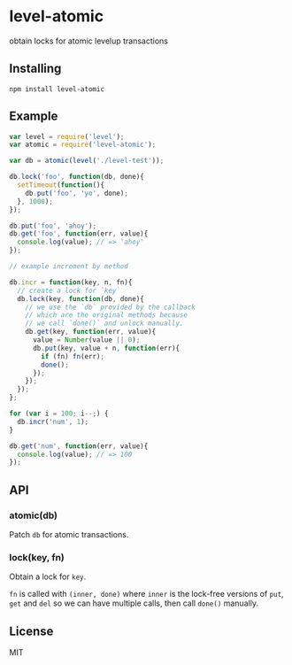 
# level-atomic

obtain locks for atomic levelup transactions

## Installing

`npm install level-atomic`

## Example

```js
var level = require('level');
var atomic = require('level-atomic');

var db = atomic(level('./level-test'));

db.lock('foo', function(db, done){
  setTimeout(function(){
    db.put('foo', 'yo', done);
  }, 1000);
});

db.put('foo', 'ahoy');
db.get('foo', function(err, value){
  console.log(value); // => 'ahoy'
});

// example increment by method

db.incr = function(key, n, fn){
  // create a lock for `key`
  db.lock(key, function(db, done){
    // we use the `db` provided by the callback
    // which are the original methods because
    // we call `done()` and unlock manually.
    db.get(key, function(err, value){
      value = Number(value || 0);
      db.put(key, value + n, function(err){
        if (fn) fn(err);
        done();
      });
    });
  });
};

for (var i = 100; i--;) {
  db.incr('num', 1);
}

db.get('num', function(err, value){
  console.log(value); // => 100
});
```

## API

### atomic(db)

Patch `db` for atomic transactions.

### lock(key, fn)

Obtain a lock for `key`.

`fn` is called with `(inner, done)`
where `inner` is the lock-free versions
of `put`, `get` and `del` so we can have
multiple calls, then call `done()` manually.

## License

MIT

